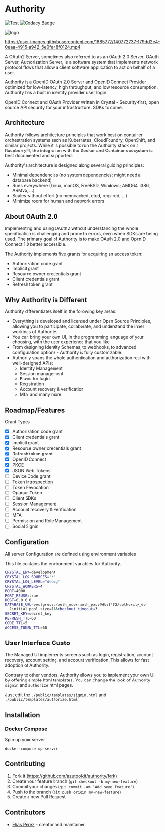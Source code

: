 # Authority

[![Test](https://github.com/azutoolkit/authority/actions/workflows/spec.yml/badge.svg)](https://github.com/azutoolkit/authority/actions/workflows/spec.yml) [![Codacy Badge](https://app.codacy.com/project/badge/Grade/c19b4551de9f43c2b79664af5908f033)](https://www.codacy.com/gh/azutoolkit/authority/dashboard?utm_source=github.com&utm_medium=referral&utm_content=azutoolkit/authority&utm_campaign=Badge_Grade)

![logo](https://user-images.githubusercontent.com/1685772/141647649-241cff93-a5dc-4e6a-9695-ff4b9e6a51d4.png)

<https://user-images.githubusercontent.com/1685772/140772737-179dd2e4-0eaa-4915-a942-5e0fe48f0124.mp4>

A OAuth2 Server, sometimes also referred to as an OAuth 2.0 Server, OAuth Server, Authorization Server, is a software system that implements network protocol flows that allow a client software application to act on behalf of a user.

Authority is a OpenID OAuth 2.0 Server and OpenID Connect Provider optimized for low-latency, high throughput, and low resource consumption. Authority has a built in identity provider user login.

OpenID Connect and OAuth Provider written in Crystal - Security-first, open source API security for your infrastructure. SDKs to come.

## Architecture

Authority follows architecture principles that work best on container orchestration
systems such as Kubernetes, CloudFoundry, OpenShift, and similar projects.
While it is possible to run the Authority stack on a RaspberryPI, the integration
with the Docker and Container ecosystem is best documented and supported.

Authority's architecture is designed along several guiding principles:

- Minimal dependencies (no system dependencies; might need a database backend)
- Runs everywhere (Linux, macOS, FreeBSD, Windows; AMD64, i386, ARMv5, ...)
- Scales without effort (no memcached, etcd, required, ...)
- Minimize room for human and network errors

## About OAuth 2.0

Implementing and using OAuth2 without understanding the whole specification is
challenging and prone to errors, even when SDKs are being used. The primary goal
of Authority is to make OAuth 2.0 and OpenID Connect 1.0 better accessible.

The Authority implements five grants for acquiring an access token:

- Authorization code grant
- Implicit grant
- Resource owner credentials grant
- Client credentials grant
- Refresh token grant

## Why Authority is Different​

Authority differentiates itself in the following key areas:

- Everything is developed and licensed under Open Source Principles, allowing
  you to participate, collaborate, and understand the inner workings of Authority.
- You can bring your own UI, in the programming language of your choosing, with
  the user experience that you like.
- From designing Identity Schemas, to webhooks, to advanced configuration options -
  Authority is fully customizable.
- Authority spans the whole authentication and authorization real with well-designed APIs:
  - Identity Management
  - Session management
  - Flows for login
  - Registration
  - Account recovery & verification
  - Mfa, and many more.

## Roadmap/Features

Grant Types

- [x] Authorization code grant
- [x] Client credentials grant
- [x] Implicit grant
- [x] Resource owner credentials grant
- [x] Refresh token grant
- [x] OpenID Connect
- [x] PKCE
- [x] JSON Web Tokens
- [ ] Device Code grant
- [ ] Token Introspection
- [ ] Token Revocation
- [ ] Opaque Token
- [ ] Client SDKs
- [ ] Session Management
- [ ] Account recovery & verification
- [ ] MFA
- [ ] Permission and Role Management
- [ ] Social Signin

## Configuration

All server Configuration are defined using environment variables

This file contains the environment variables for Authority.

```bash
CRYSTAL_ENV=development
CRYSTAL_LOG_SOURCES="*"
CRYSTAL_LOG_LEVEL="debug"
CRYSTAL_WORKERS=4
PORT=4000
PORT_REUSE=true
HOST=0.0.0.0
DATABASE_URL=postgres://auth_user:auth_pass@db:5432/authority_db
  ?initial_pool_size=10&checkout_timeout=3
SECRET_KEY=secret_key
REFRESH_TTL=60
CODE_TTL=5
ACCESS_TOKEN_TTL=60
```

## User Interface Custo

The Managed UI implements screens such as login, registration, account recovery,
account setting, and account verification. This allows for fast adoption of Authority.

Contrary to other vendors, Authority allows you to implement your own UI
by offering simple html templates. You can change the look of Authority `signin`
and `authorize` html pages.

Just edit the `./public/templates/signin.html` and `./public/templates/authorize.html`

## Installation

### Docker Compose

Spin up your server

```bash
docker-compose up server
```

## Contributing

1. Fork it (<https://github.com/azutoolkit/authority/fork>)
2. Create your feature branch (`git checkout -b my-new-feature`)
3. Commit your changes (`git commit -am 'Add some feature'`)
4. Push to the branch (`git push origin my-new-feature`)
5. Create a new Pull Request

## Contributors

- [Elias Perez](https://github.com/eliasjpr) - creator and maintainer
